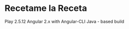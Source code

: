 Recetame la Receta
======================================================================

Play 2.5.12
Angular 2.x with Angular-CLI
Java - based build

